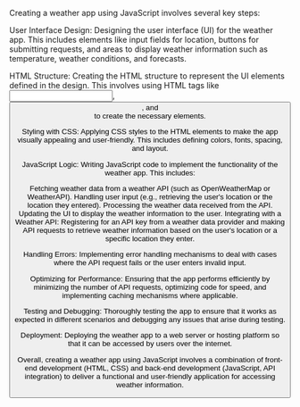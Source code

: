 
Creating a weather app using JavaScript involves several key steps:

User Interface Design: Designing the user interface (UI) for the weather app. This includes elements like input fields for location, buttons for submitting requests, and areas to display weather information such as temperature, weather conditions, and forecasts.

HTML Structure: Creating the HTML structure to represent the UI elements defined in the design. This involves using HTML tags like <input>, <button>, and <div> to create the necessary elements.

Styling with CSS: Applying CSS styles to the HTML elements to make the app visually appealing and user-friendly. This includes defining colors, fonts, spacing, and layout.

JavaScript Logic: Writing JavaScript code to implement the functionality of the weather app. This includes:

Fetching weather data from a weather API (such as OpenWeatherMap or WeatherAPI).
Handling user input (e.g., retrieving the user's location or the location they entered).
Processing the weather data received from the API.
Updating the UI to display the weather information to the user.
Integrating with a Weather API: Registering for an API key from a weather data provider and making API requests to retrieve weather information based on the user's location or a specific location they enter.

Handling Errors: Implementing error handling mechanisms to deal with cases where the API request fails or the user enters invalid input.

Optimizing for Performance: Ensuring that the app performs efficiently by minimizing the number of API requests, optimizing code for speed, and implementing caching mechanisms where applicable.

Testing and Debugging: Thoroughly testing the app to ensure that it works as expected in different scenarios and debugging any issues that arise during testing.

Deployment: Deploying the weather app to a web server or hosting platform so that it can be accessed by users over the internet.

Overall, creating a weather app using JavaScript involves a combination of front-end development (HTML, CSS) and back-end development (JavaScript, API integration) to deliver a functional and user-friendly application for accessing weather information.
